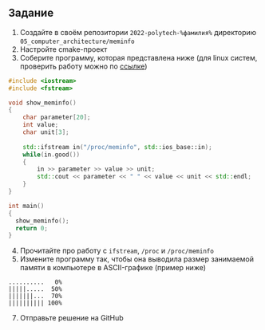 ## Задание
1. Создайте в своём репозитории `2022-polytech-%фамилия%` директорию `05_computer_architecture/meminfo`
2. Настройте cmake-проект
3. Соберите программу, которая представлена ниже (для linux систем, проверить работу можно по [ссылке](https://onlinegdb.com/yKoEPFsER))
```cpp
#include <iostream>
#include <fstream>

void show_meminfo()
{
    char parameter[20];
    int value;
    char unit[3];
    
    std::ifstream in("/proc/meminfo", std::ios_base::in);
    while(in.good())
    {
        in >> parameter >> value >> unit;
        std::cout << parameter << " " << value << unit << std::endl;
    }
}

int main()
{
  show_meminfo();
  return 0;
}
```
4. Прочитайте про работу с `ifstream`, `/proc` и `/proc/meminfo`
5. Измените программу так, чтобы она выводила размер занимаемой памяти в компьютере в ASCII-графике (пример ниже)
```
..........   0%
|||||.....  50%
|||||||...  70%
|||||||||| 100%
```
7. Отправьте решение на GitHub